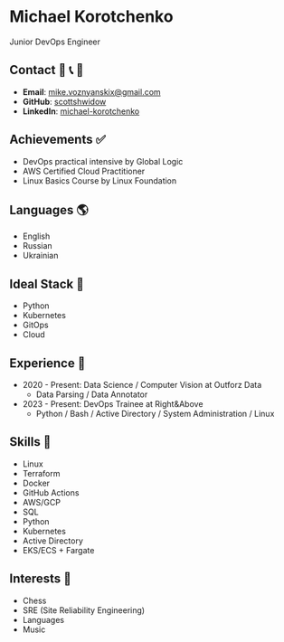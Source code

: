 # Michael Korotchenko

Junior DevOps Engineer 

## Contact :notebook: :telephone_receiver: :speech_balloon:
 
- **Email**: mike.voznyanskix@gmail.com 
- **GitHub**: [scottshwidow](https://github.com/scottshwidow) 
- **LinkedIn**: [michael-korotchenko](https://linkedin.com/in/michael-korotchenko-748504271)

## Achievements :white_check_mark:

- DevOps practical intensive by Global Logic
- AWS Certified Cloud Practitioner
- Linux Basics Course by Linux Foundation

## Languages :earth_americas:

- English
- Russian
- Ukrainian

## Ideal Stack :gem:

- Python
- Kubernetes
- GitOps
- Cloud

## Experience :office:

- 2020 - Present: Data Science / Computer Vision at Outforz Data
  - Data Parsing / Data Annotator
- 2023 - Present: DevOps Trainee at Right&Above
  - Python / Bash / Active Directory / System Administration / Linux

## Skills :wrench:

- Linux
- Terraform
- Docker
- GitHub Actions
- AWS/GCP
- SQL
- Python
- Kubernetes
- Active Directory
- EKS/ECS + Fargate

## Interests :game_die:

- Chess
- SRE (Site Reliability Engineering)
- Languages
- Music
